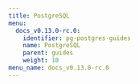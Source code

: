 ```yaml
---
title: PostgreSQL
menu:
  docs_v0.13.0-rc.0:
    identifier: pg-postgres-guides
    name: PostgreSQL
    parent: guides
    weight: 10
menu_name: docs_v0.13.0-rc.0
---
```


